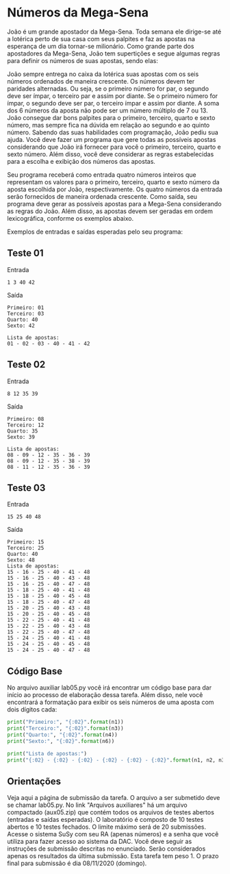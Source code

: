 # Números da Mega-Sena

João é um grande apostador da Mega-Sena. Toda semana ele dirige-se até a lotérica perto de sua casa com seus palpites e faz as apostas na esperança de um dia tornar-se milionário. Como grande parte dos apostadores da Mega-Sena, João tem supertições e segue algumas regras para definir os números de suas apostas, sendo elas:

João sempre entrega no caixa da lotérica suas apostas com os seis números ordenados de maneira crescente.
Os números devem ter paridades alternadas. Ou seja, se o primeiro número for par, o segundo deve ser ímpar, o terceiro par e assim por diante. Se o primeiro número for ímpar, o segundo deve ser par, o terceiro ímpar e assim por diante.
A soma dos 6 números da aposta não pode ser um número múltiplo de 7 ou 13.
João consegue dar bons palpites para o primeiro, terceiro, quarto e sexto número, mas sempre fica na dúvida em relação ao segundo e ao quinto número. Sabendo das suas habilidades com programação, João pediu sua ajuda. Você deve fazer um programa que gere todas as possíveis apostas considerando que João irá fornecer para você o primeiro, terceiro, quarto e sexto número. Além disso, você deve considerar as regras estabelecidas para a escolha e exibição dos números das apostas.

Seu programa receberá como entrada quatro números inteiros que representam os valores para o primeiro, terceiro, quarto e sexto número da aposta escolhida por João, respectivamente. Os quatro números da entrada serão fornecidos de maneira ordenada crescente. Como saída, seu programa deve gerar as possíveis apostas para a Mega-Sena considerando as regras do João. Além disso, as apostas devem ser geradas em ordem lexicográfica, conforme os exemplos abaixo.

Exemplos de entradas e saídas esperadas pelo seu programa:

## Teste 01
Entrada

```
1 3 40 42 
```

Saída

```
Primeiro: 01
Terceiro: 03
Quarto: 40
Sexto: 42

Lista de apostas:
01 - 02 - 03 - 40 - 41 - 42
```

## Teste 02

Entrada

```
8 12 35 39
```

Saída

```
Primeiro: 08
Terceiro: 12
Quarto: 35
Sexto: 39

Lista de apostas:
08 - 09 - 12 - 35 - 36 - 39
08 - 09 - 12 - 35 - 38 - 39
08 - 11 - 12 - 35 - 36 - 39
```

## Teste 03

Entrada

```
15 25 40 48
```

Saída

```
Primeiro: 15
Terceiro: 25
Quarto: 40
Sexto: 48
Lista de apostas:
15 - 16 - 25 - 40 - 41 - 48
15 - 16 - 25 - 40 - 43 - 48
15 - 16 - 25 - 40 - 47 - 48
15 - 18 - 25 - 40 - 41 - 48
15 - 18 - 25 - 40 - 45 - 48
15 - 18 - 25 - 40 - 47 - 48
15 - 20 - 25 - 40 - 43 - 48
15 - 20 - 25 - 40 - 45 - 48
15 - 22 - 25 - 40 - 41 - 48
15 - 22 - 25 - 40 - 43 - 48
15 - 22 - 25 - 40 - 47 - 48
15 - 24 - 25 - 40 - 41 - 48
15 - 24 - 25 - 40 - 45 - 48
15 - 24 - 25 - 40 - 47 - 48
```

## Código Base
No arquivo auxiliar lab05.py você irá encontrar um código base para dar início ao processo de elaboração dessa tarefa. Além disso, nele você encontrará a formatação para exibir os seis números de uma aposta com dois dígitos cada:

```python
print("Primeiro:", "{:02}".format(n1))
print("Terceiro:", "{:02}".format(n3))
print("Quarto:", "{:02}".format(n4))
print("Sexto:", "{:02}".format(n6))

print("Lista de apostas:")
print("{:02} - {:02} - {:02} - {:02} - {:02} - {:02}".format(n1, n2, n3, n4, n5, n6))
```

## Orientações

Veja aqui a página de submissão da tarefa.
O arquivo a ser submetido deve se chamar lab05.py.
No link "Arquivos auxiliares" há um arquivo compactado (aux05.zip) que contém todos os arquivos de testes abertos (entradas e saídas esperadas).
O laboratório é composto de 10 testes abertos e 10 testes fechados.
O limite máximo será de 20 submissões.
Acesse o sistema SuSy com seu RA (apenas números) e a senha que você utiliza para fazer acesso ao sistema da DAC.
Você deve seguir as instruções de submissão descritas no enunciado.
Serão considerados apenas os resultados da última submissão.
Esta tarefa tem peso 1.
O prazo final para submissão é dia 08/11/2020 (domingo).